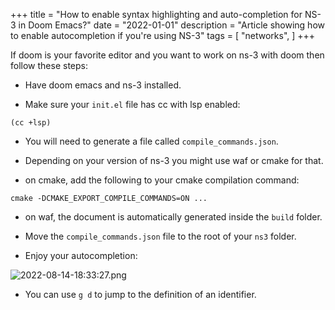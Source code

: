 +++
title = "How to enable syntax highlighting and auto-completion for NS-3 in Doom Emacs?"
date = "2022-01-01"
description = "Article showing how to enable autocompletion if you're using NS-3"
tags = [
    "networks",
]
+++

If doom is your favorite editor and you want to work on ns-3 with doom then follow these steps:

* Have doom emacs and ns-3 installed.
    
* Make sure your `init.el` file has cc with lsp enabled:
    

```plaintext
(cc +lsp)
```

* You will need to generate a file called `compile_commands.json`.
    
* Depending on your version of ns-3 you might use waf or cmake for that.
    
* on cmake, add the following to your cmake compilation command:
    

```plaintext
cmake -DCMAKE_EXPORT_COMPILE_COMMANDS=ON ...
```

* on waf, the document is automatically generated inside the `build` folder.
    
* Move the `compile_commands.json` file to the root of your `ns3` folder.
    
* Enjoy your autocompletion:
    

![2022-08-14-18:33:27.png](https://cdn.hashnode.com/res/hashnode/image/upload/v1660527250695/Tcd-TeaFQ.png)

* You can use `g d` to jump to the definition of an identifier.
